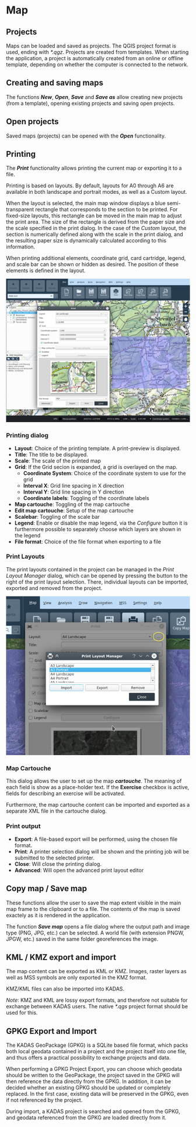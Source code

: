 # Map


## <a name="sec0"></a>Projects

Maps can be loaded and saved as projects. The QGIS project format is used, ending with _*.qgz_. Projects are created from templates. When starting the application, a project is automatically created from an online or offline template, depending on whether the computer is connected to the network.


## <a name="sec1"></a>Creating and saving maps

The functions **_New_**, **_Open_**, **_Save_** and **_Save as_** allow creating new projects (from a template), opening existing projects and saving open projects.


## <a name="sec2"></a>Open projects

Saved maps (projects) can be opened with the **_Open_** functionality.


## <a name="sec3"></a>Printing

The **_Print_** functionality allows printing the current map or exporting it to a file. 

Printing is based on layouts. By default, layouts for A0 through A6 are available in both landscape and portrait modes, as well as a Custom layout.


When the layout is selected, the main map window displays a blue semi-transparent rectangle that corresponds to the section to be printed. For fixed-size layouts, this rectangle can be moved in the main map to adjust the print area. The size of the rectangle is derived from the paper size and the scale specified in the print dialog. In the case of the _Custom_ layout, the section is numerically defined along with the scale in the print dialog, and the resulting paper size is dynamically calculated according to this information.


When printing additional elements, coordinate grid, card cartridge, legend, and scale bar can be shown or hidden as desired. The position of these elements is defined in the layout.

<img src="../../media/image12.png" />

### Printing dialog

+ **Layout**: Choice of the printing template. A print-preview is displayed.
+ **Title**: The title to be displayed.
+ **Scale**: The scale of the printed map
+ **Grid**: If the Grid secion is expanded, a grid is overlayed on the map.
  + **Coordinate System**: Choice of the coordinate system to use for the grid
  + **Interval X**: Grid line spacing in X direction
  + **Interval Y**: Grid line spacing in Y direction
  + **Coordinate labels**: Toggling of the coordinate labels
+ **Map cartouche**: Toggling of the map cartouche
+ **Edit map cartouche**: Setup of the map cartouche
+ **Scalebar**: Toggling of the scale bar
+ **Legend**: Enable or disable the map legend, via the *Configure* button it is furthermore possible to separately choose which layers are shown in the legend
+ **File format**: Choice of the file format when exporting to a file


### Print Layouts

The print layouts contained in the project can be managed in the *Print Layout Manager* dialog, which can be opened by pressing the button to the right of the print layout selection. There, individual layouts can be imported, exported and removed from the project.

<img src="../../media/image12.1.png" />

### Map Cartouche

This dialog allows the user to set up the map **_cartouche_**. The meaning of each field is show as a place-holder text. If the **Exercise** checkbox is active, fields for describing an exercise will be activated.

Furthermore, the map cartouche content can be imported and exported as a separate XML file in the cartouche dialog.


### Print output

+ **Export**: A file-based export will be performed, using the chosen file format.
+ **Print**: A printer selection dialog will be shown and the printing job will be submitted to the selected printer.
+ **Close**: Will close the printing dialog.
+ **Advanced**: Will open the advanced print layout editor


## <a name="sec4"></a>Copy map / Save map

These functions allow the user to save the map extent visible in the main map frame to the clipboard or to a file. The contents of the map is saved exactely as it is rendered in the application.

The function **_Save map_** opens a file dialog where the output path and image type (PNG, JPG, etc.) can be selected. A world file (with extension PNGW, JPGW, etc.) saved in the same folder georeferences the image.


## <a name="sec5"></a>KML / KMZ export and import

The map content can be exported as KML or KMZ. Images, raster layers as well as MSS symbols are only exported in the KMZ format.

KMZ/KML files can also be imported into KADAS.

*Note*: KMZ and KML are lossy export formats, and therefore not suitable for exchange between KADAS users. The native _*.qgs_ project format should be used for this.


## <a name="sec6"></a>GPKG Export and Import

The KADAS GeoPackage (GPKG) is a SQLite based file format, which packs both local geodata contained in a project and the project itself into one file, and thus offers a practical possibility to exchange projects and data.

When performing a GPKG Project Export, you can choose which geodata should be written to the GeoPackage, the project saved in the GPKG will then reference the data directly from the GPKG. In addition, it can be decided whether an existing GPKG should be updated or completely replaced. In the first case, existing data will be preserved in the GPKG, even if not referenced by the project.

During import, a KADAS project is searched and opened from the GPKG, and geodata referenced from the GPKG are loaded directly from it.


